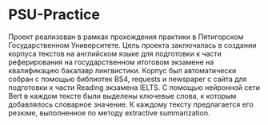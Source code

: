 # PSU-Practice
Проект реализован в рамках прохождения практики в Пятигорском Государственном Университете. Цель проекта заключалась в создании корпуса текстов на английском языке для подготовки к части реферирования на государственном итоговом экзамене на квалификацию бакалавр лингвистики. Корпус был автоматически собран с помощью библиотек BS4, requests и newspaper с сайта для подготовки к части Reading экзамена IELTS. С помощью нейронной сети Bert в каждом тексте были выделены ключевые слова, к которым добавлялось словарное значение. К каждому тексту предлагается его резюме, выполненное по методу extractive summarization.
